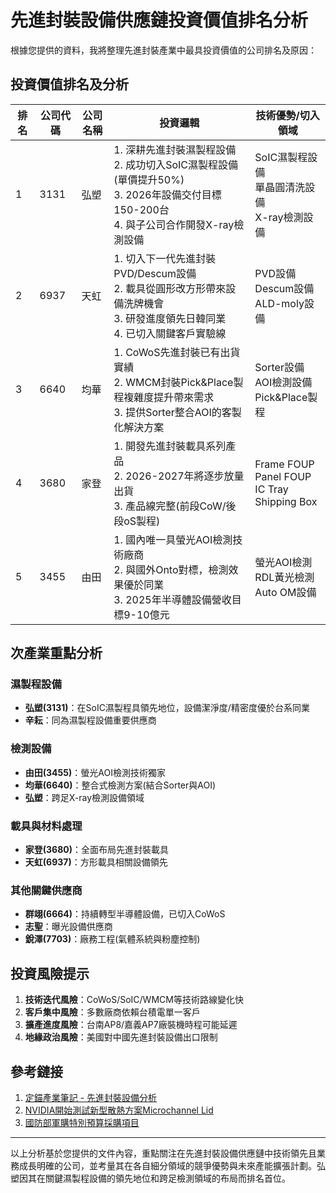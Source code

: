 # 先進封裝設備供應鏈投資價值排名分析

根據您提供的資料，我將整理先進封裝產業中最具投資價值的公司排名及原因：

## 投資價值排名及分析


| 排名 | 公司代碼 | 公司名稱 | 投資邏輯                                                                                                                                  | 技術優勢/切入領域                                   |
| ---- | -------- | -------- | ----------------------------------------------------------------------------------------------------------------------------------------- | --------------------------------------------------- |
| 1    | 3131     | 弘塑     | 1. 深耕先進封裝濕製程設備<br>2. 成功切入SoIC濕製程設備(單價提升50%)<br>3. 2026年設備交付目標150-200台<br>4. 與子公司合作開發X-ray檢測設備 | SoIC濕製程設備<br>單晶圓清洗設備<br>X-ray檢測設備   |
| 2    | 6937     | 天虹     | 1. 切入下一代先進封裝PVD/Descum設備<br>2. 載具從圓形改方形帶來設備洗牌機會<br>3. 研發進度領先日韓同業<br>4. 已切入關鍵客戶實驗線          | PVD設備<br>Descum設備<br>ALD-moly設備               |
| 3    | 6640     | 均華     | 1. CoWoS先進封裝已有出貨實績<br>2. WMCM封裝Pick&Place製程複雜度提升帶來需求<br>3. 提供Sorter整合AOI的客製化解決方案                       | Sorter設備<br>AOI檢測設備<br>Pick&Place製程         |
| 4    | 3680     | 家登     | 1. 開發先進封裝載具系列產品<br>2. 2026-2027年將逐步放量出貨<br>3. 產品線完整(前段CoW/後段oS製程)                                          | Frame FOUP<br>Panel FOUP<br>IC Tray<br>Shipping Box |
| 5    | 3455     | 由田     | 1. 國內唯一具螢光AOI檢測技術廠商<br>2. 與國外Onto對標，檢測效果優於同業<br>3. 2025年半導體設備營收目標9-10億元                            | 螢光AOI檢測<br>RDL黃光檢測<br>Auto OM設備           |

## 次產業重點分析

### 濕製程設備

- **弘塑(3131)**：在SoIC濕製程具領先地位，設備潔淨度/精密度優於台系同業
- **辛耘**：同為濕製程設備重要供應商

### 檢測設備

- **由田(3455)**：螢光AOI檢測技術獨家
- **均華(6640)**：整合式檢測方案(結合Sorter與AOI)
- **弘塑**：跨足X-ray檢測設備領域

### 載具與材料處理

- **家登(3680)**：全面布局先進封裝載具
- **天虹(6937)**：方形載具相關設備領先

### 其他關鍵供應商

- **群翊(6664)**：持續轉型半導體設備，已切入CoWoS
- **志聖**：曝光設備供應商
- **銳澤(7703)**：廠務工程(氣體系統與粉塵控制)

## 投資風險提示

1. **技術迭代風險**：CoWoS/SoIC/WMCM等技術路線變化快
2. **客戶集中風險**：多數廠商依賴台積電單一客戶
3. **擴產進度風險**：台南AP8/嘉義AP7廠裝機時程可能延遲
4. **地緣政治風險**：美國對中國先進封裝設備出口限制

## 參考鏈接

1. [定錨產業筆記 - 先進封裝設備分析](investanchors@gmail.com)
2. [NVIDIA開始測試新型散熱方案Microchannel Lid]()
3. [國防部軍購特別預算採購項目]()

---

以上分析基於您提供的文件內容，重點關注在先進封裝設備供應鏈中技術領先且業務成長明確的公司，並考量其在各自細分領域的競爭優勢與未來產能擴張計劃。弘塑因其在關鍵濕製程設備的領先地位和跨足檢測領域的布局而排名首位。
